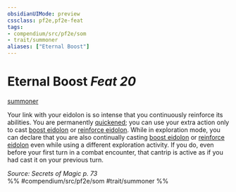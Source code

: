 ```yaml
---
obsidianUIMode: preview
cssclass: pf2e,pf2e-feat
tags:
- compendium/src/pf2e/som
- trait/summoner
aliases: ["Eternal Boost"]
---
```

# Eternal Boost  *Feat 20*  
[summoner](../../Rules/traits/summoner-som.md)  


Your link with your eidolon is so intense that you continuously reinforce its abilities. You are permanently [quickened](../../Rules/conditions.md#Quickened); you can use your extra action only to cast [boost eidolon](../spells/boost-eidolon-som.md) or [reinforce eidolon](../spells/reinforce-eidolon-som.md). While in exploration mode, you can declare that you are also continually casting [boost eidolon](../spells/boost-eidolon-som.md) or [reinforce eidolon](../spells/reinforce-eidolon-som.md) even while using a different exploration activity. If you do, even before your first turn in a combat encounter, that cantrip is active as if you had cast it on your previous turn.

*Source: Secrets of Magic p. 73*  
%% #compendium/src/pf2e/som #trait/summoner %%